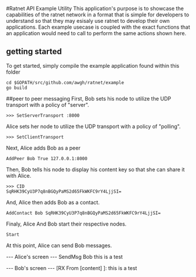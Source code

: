 #Ratnet API Example Utility
This application's purpose is to showcase the capabilities of the ratnet network in a format that is simple for developers to understand so that they may esisaly use ratnet to develop their own applications. Each example usecase is coupled with the exact functions that an application would need to call to perform the same actions shown here.
## getting started
To get started, simply compile the example application found within this folder
```
cd $GOPATH/src/github.com/awgh/ratnet/example
go build
```

##peer to peer messaging
First, Bob sets his node to utilize the UDP transport with a policy of "server".

```
>>> SetServerTransport :8000
```

Alice sets her node to utilize the UDP transport with a policy of "polling".

```
>>> SetClientTransport
```

Next, Alice adds Bob as a peer

```
AddPeer Bob True 127.0.0.1:8000
```

Then, Bob tells his node to display his content key so that she can share it with Alice.

```
>>> CID
SqRHK39CyU3P7q8nBGQyPaMS2d65FkWKFC9rY4LjjSI=
```

And, Alice then adds Bob as a contact.

```
AddContact Bob SqRHK39CyU3P7q8nBGQyPaMS2d65FkWKFC9rY4LjjSI=
```

Finaly, Alice And Bob start their respective nodes.
```
Start
```

At this point, Alice can send Bob messages.

--- Alice's screen ---
SendMsg Bob this is a test

--- Bob's screen ---
[RX From [content] ]: this is a test
```
